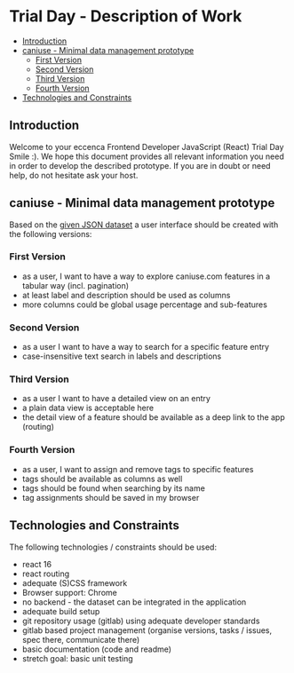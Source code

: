 # Trial Day - Description of Work

<!-- vim-markdown-toc GitLab -->

* [Introduction](#introduction)
* [caniuse - Minimal data management prototype](#caniuse-minimal-data-management-prototype)
    * [First Version](#first-version)
    * [Second Version](#second-version)
    * [Third Version](#third-version)
    * [Fourth Version](#fourth-version)
* [Technologies and Constraints](#technologies-and-constraints)

## Introduction

Welcome to your eccenca Frontend Developer JavaScript (React) Trial Day Smile :).
We hope this document provides all relevant information you need in order to develop the described prototype.
If you are in doubt or need help, do not hesitate ask your host.

## caniuse - Minimal data management prototype

Based on the [given JSON dataset](./data/data-2.0.json) a user interface should be created with the following versions:

### First Version

- as a user, I want to have a way to explore caniuse.com features in a tabular way (incl. pagination)
- at least label and description should be used as columns
- more columns could be global usage percentage and sub-features

### Second Version

- as a user I want to have a way to search for a specific feature entry
- case-insensitive text search in labels and descriptions

### Third Version

- as a user I want to have a detailed view on an entry
- a plain data view is acceptable here
- the detail view of a feature should be available as a deep link to the app (routing)

### Fourth Version

- as a user, I want to assign and remove tags to specific features
- tags should be available as columns as well
- tags should be found when searching by its name
- tag assignments should be saved in my browser

## Technologies and Constraints

The following technologies / constraints should be used:

- react 16
- react routing
- adequate (S)CSS framework
- Browser support: Chrome
- no backend - the dataset can be integrated in the application
- adequate build setup
- git repository usage (gitlab) using adequate developer standards
- gitlab based project management (organise versions, tasks / issues, spec there, communicate there)
- basic documentation (code and readme)
- stretch goal: basic unit testing

